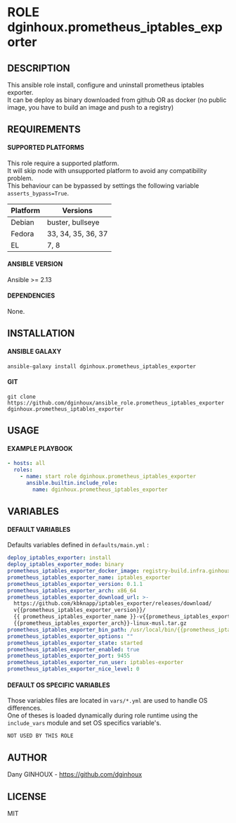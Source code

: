 # ROLE dginhoux.prometheus_iptables_exporter



## DESCRIPTION

This ansible role install, configure and uninstall prometheus iptables exporter.<br />
It can be deploy as binary downloaded from github OR as docker (no public image, you have to build an image and push to a registry)



## REQUIREMENTS

#### SUPPORTED PLATFORMS

This role require a supported platform.<br />
It will skip node with unsupported platform to avoid any compatibility problem.<br />
This behaviour can be bypassed by settings the following variable `asserts_bypass=True`.

| Platform | Versions |
|----------|----------|
| Debian | buster, bullseye |
| Fedora | 33, 34, 35, 36, 37 |
| EL | 7, 8 |

#### ANSIBLE VERSION

Ansible >= 2.13

#### DEPENDENCIES

None.



## INSTALLATION

#### ANSIBLE GALAXY

```shell
ansible-galaxy install dginhoux.prometheus_iptables_exporter
```
#### GIT

```shell
git clone https://github.com/dginhoux/ansible_role.prometheus_iptables_exporter dginhoux.prometheus_iptables_exporter
```


## USAGE

#### EXAMPLE PLAYBOOK

```yaml
- hosts: all
  roles:
    - name: start role dginhoux.prometheus_iptables_exporter
      ansible.builtin.include_role:
        name: dginhoux.prometheus_iptables_exporter
```


## VARIABLES

#### DEFAULT VARIABLES

Defaults variables defined in `defaults/main.yml` : 

```yaml
deploy_iptables_exporter: install
deploy_iptables_exporter_mode: binary
prometheus_iptables_exporter_docker_image: registry-build.infra.ginhoux.net:5001/ginhoux.net/iptables-exporter
prometheus_iptables_exporter_name: iptables_exporter
prometheus_iptables_exporter_version: 0.1.1
prometheus_iptables_exporter_arch: x86_64
prometheus_iptables_exporter_download_url: >-
  https://github.com/kbknapp/iptables_exporter/releases/download/
  v{{prometheus_iptables_exporter_version}}/
  {{ prometheus_iptables_exporter_name }}-v{{prometheus_iptables_exporter_version}}-
  {{prometheus_iptables_exporter_arch}}-linux-musl.tar.gz
prometheus_iptables_exporter_bin_path: /usr/local/bin/{{prometheus_iptables_exporter_name}}
prometheus_iptables_exporter_options: ""
prometheus_iptables_exporter_state: started
prometheus_iptables_exporter_enabled: true
prometheus_iptables_exporter_port: 9455
prometheus_iptables_exporter_run_user: iptables-exporter
prometheus_iptables_exporter_nice_level: 0
```

#### DEFAULT OS SPECIFIC VARIABLES

Those variables files are located in `vars/*.yml` are used to handle OS differences.<br />
One of theses is loaded dynamically during role runtime using the `include_vars` module and set OS specifics variable's.

`NOT USED BY THIS ROLE`



## AUTHOR

Dany GINHOUX - https://github.com/dginhoux



## LICENSE

MIT
